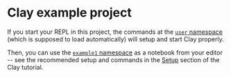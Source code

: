 # Clay example project

If you start your REPL in this project, the commands at the [`user` namespace](src/user.clj) (which is supposed to load automatically) will setup and start Clay properly.

Then, you can use the [`example1` namespace](notebooks/example1.clj) as a notebook from your editor  -- see the recommended setup and commands in the [Setup](https://scicloj.github.io/clay/#setup) section of the Clay tutorial.
